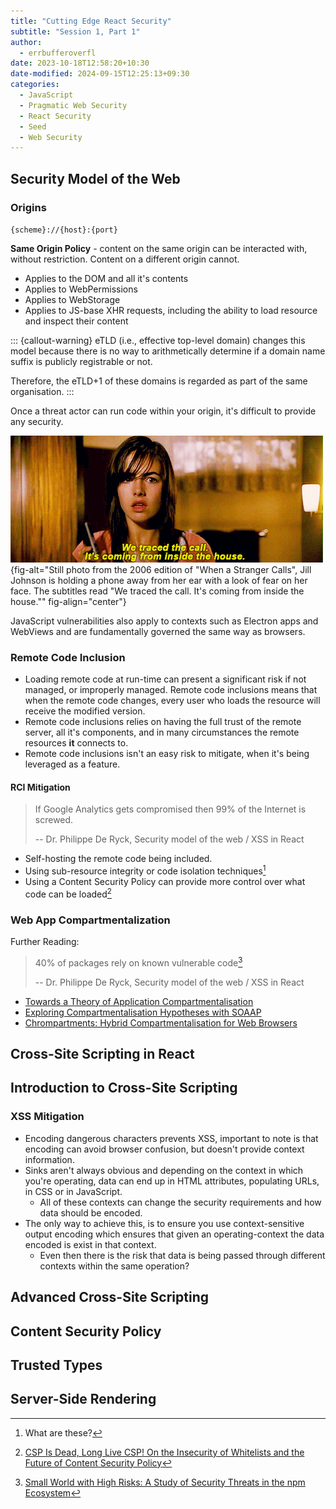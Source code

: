 ```yaml
---
title: "Cutting Edge React Security"
subtitle: "Session 1, Part 1"
author:
  - errbufferoverfl
date: 2023-10-18T12:58:20+10:30
date-modified: 2024-09-15T12:25:13+09:30
categories:
  - JavaScript
  - Pragmatic Web Security
  - React Security
  - Seed
  - Web Security
---
```


## Security Model of the Web

### Origins

`{scheme}://{host}:{port}`

**Same Origin Policy** - content on the same origin can be interacted with, without restriction. Content on a different origin cannot.

- Applies to the DOM and all it's contents
- Applies to WebPermissions
- Applies to WebStorage
- Applies to JS-base XHR requests, including the ability to load resource and inspect their content

::: {callout-warning}
eTLD (i.e., effective top-level domain) changes this model because there is no way to arithmetically determine if a domain name suffix is publicly registrable or not.

Therefore, the eTLD+1 of these domains is regarded as part of the same organisation.
:::

Once a threat actor can run code within your origin, it's difficult to provide any security.

![Do you want cross-site scripting? Because this is what happens when you get cross-site scripting.](/imgs/cutting-edge-react-security.png){fig-alt="Still photo from the 2006 edition of \"When a Stranger Calls\", Jill Johnson is holding a phone away from her ear with a look of fear on her face. The subtitles read \"We traced the call. It's coming from inside the house.\"" fig-align="center"}

JavaScript vulnerabilities also apply to contexts such as Electron apps and WebViews and are fundamentally governed the same way as browsers.

### Remote Code Inclusion

- Loading remote code at run-time can present a significant risk if not managed, or improperly managed. Remote code inclusions means that when the remote code changes, every user who loads the resource will receive the modified version.
- Remote code inclusions relies on having the full trust of the remote server, all it's components, and in many circumstances the remote resources **it** connects to.
- Remote code inclusions isn't an easy risk to mitigate, when it's being leveraged as a feature.

#### RCI Mitigation

> If Google Analytics gets compromised then 99% of the Internet is screwed.
> 
> -- Dr. Philippe De Ryck, Security model of the web / XSS in React

- Self-hosting the remote code being included.
- Using sub-resource integrity or code isolation techniques[^1]
- Using a Content Security Policy can provide more control over what code can be loaded[^2]

### Web App Compartmentalization

Further Reading:

> 40% of packages rely on known vulnerable code[^3]
> 
> -- Dr. Philippe De Ryck, Security model of the web / XSS in React

- [Towards a Theory of Application Compartmentalisation](https://link.springer.com/chapter/10.1007/978-3-642-41717-7_4)
- [Exploring Compartmentalisation Hypotheses with SOAAP](https://www.researchgate.net/publication/260346153_Exploring_Compartmentalisation_Hypotheses_with_SOAAP)
- [Chrompartments: Hybrid Compartmentalisation for Web Browsers](https://kclpure.kcl.ac.uk/portal/en/projects/chrompartments-hybrid-compartmentalisation-for-web-browsers)

## Cross-Site Scripting in React

## Introduction to Cross-Site Scripting

### XSS Mitigation

- Encoding dangerous characters prevents XSS, important to note is that encoding can avoid browser confusion, but doesn't provide context information.
- Sinks aren't always obvious and depending on the context in which you're operating, data can end up in HTML attributes, populating URLs, in CSS or in JavaScript.
  - All of these contexts can change the security requirements and how data should be encoded.
- The only way to achieve this, is to ensure you use context-sensitive output encoding which ensures that given an operating-context the data encoded is exist in that context.
  - Even then there is the risk that data is being passed through different contexts within the same operation?

## Advanced Cross-Site Scripting

## Content Security Policy

## Trusted Types

## Server-Side Rendering

[^1]: What are these?
[^2]: [CSP Is Dead, Long Live CSP! On the Insecurity of Whitelists and the Future of Content Security Policy](https://research.google/pubs/pub45542/)
[^3]: [Small World with High Risks: A Study of Security Threats in the npm Ecosystem](https://www.usenix.org/conference/usenixsecurity19/presentation/zimmerman)

